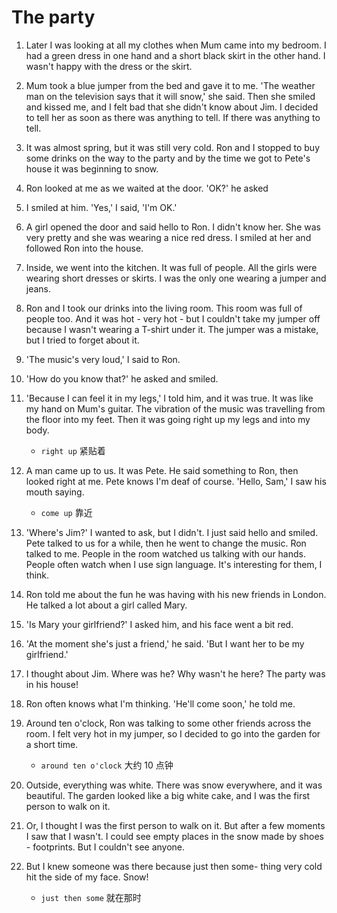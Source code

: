 # The party

1.  Later I was looking at all my clothes when Mum came into my bedroom. I had a green dress in one hand and a short black skirt in the other hand. I wasn't happy with the dress or the skirt.

2.  Mum took a blue jumper from the bed and gave it to me. 'The weather man on the television says that it will snow,' she said. Then she smiled and kissed me, and I felt bad that she didn't know about Jim. I decided to tell her as soon as there was anything to tell. If there was anything to tell.

3.  It was almost spring, but it was still very cold. Ron and I stopped to buy some drinks on the way to the party and by the time we got to Pete's house it was beginning to snow.

4.  Ron looked at me as we waited at the door. 'OK?' he asked

5.  I smiled at him. 'Yes,' I said, 'I'm OK.'

6.  A girl opened the door and said hello to Ron. I didn't know her. She was very pretty and she was wearing a nice red dress. I smiled at her and followed Ron into the house.

7.  Inside, we went into the kitchen. It was full of people. All the girls were wearing short dresses or skirts. I was the only one wearing a jumper and jeans.

8.  Ron and I took our drinks into the living room. This room was full of people too. And it was hot - very hot - but I couldn't take my jumper off because I wasn't wearing a T-shirt under it. The jumper was a mistake, but I tried to forget about it.

9.  'The music's very loud,' I said to Ron.

10. 'How do you know that?' he asked and smiled.

11. 'Because I can feel it in my legs,' I told him, and it was true. It was like my hand on Mum's guitar. The vibration of the music was travelling from the floor into my feet. Then it was going right up my legs and into my body.

    - `right up` 紧贴着

12. A man came up to us. It was Pete. He said something to Ron, then looked right at me. Pete knows I'm deaf of course. 'Hello, Sam,' I saw his mouth saying.

    - `come up` 靠近

13. 'Where's Jim?' I wanted to ask, but I didn't. I just said hello and smiled. Pete talked to us for a while, then he went to change the music. Ron talked to me. People in the room watched us talking with our hands. People often watch when I use sign language. It's interesting for them, I think.

14. Ron told me about the fun he was having with his new friends in London. He talked a lot about a girl called Mary.

15. 'Is Mary your girlfriend?' I asked him, and his face went a bit red.

16. 'At the moment she's just a friend,' he said. 'But I want her to be my girlfriend.'

17. I thought about Jim. Where was he? Why wasn't he here? The party was in his house!

18. Ron often knows what I'm thinking. 'He'll come soon,' he told me.

19. Around ten o'clock, Ron was talking to some other friends across the room. I felt very hot in my jumper, so I decided to go into the garden for a short time.

    - `around ten o'clock` 大约 10 点钟

20. Outside, everything was white. There was snow everywhere, and it was beautiful. The garden looked like a big white cake, and I was the first person to walk on it.

21. Or, I thought I was the first person to walk on it. But after a few moments I saw that I wasn't. I could see empty places in the snow made by shoes - footprints. But I couldn't see anyone.

22. But I knew someone was there because just then some- thing very cold hit the side of my face. Snow!

    - `just then some` 就在那时
